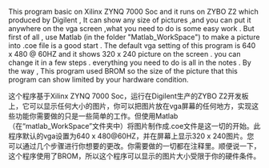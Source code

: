   This program basic on Xilinx ZYNQ 7000 Soc and it runs on ZYBO Z2 which produced by Digilent , It can show any size of pictures ,and you can put it  anywhere on the vga screen ,what you need to do is some easy work . But first of all , use Matlab (in the folder "Matlab_WorkSpace") to make a picture into .coe file is a good start . The default vga setting of this program is  640 x 480 @ 60HZ  and it shows 320 x 240 picture on the screen . you can change it in a few steps . everything you need to do is all in the notes . By the way , This program used BROM so the size of the picture that this program can show limited by your hardware condition.



这个程序基于Xilinx ZYNQ 7000 Soc，运行在Digilent生产的ZYBO Z2开发板上，它可以显示任何大小的图片，你可以把图片放在vga屏幕的任何地方，实现这些功能你需要做的只是一些简单的工作。但使用Matlab（在“matlab_WorkSpace”文件夹中）将图片制作成.coe文件是这一切的开始。此程序默认的vga设置为640 x 480@60HZ，并在屏幕上显示320 x 240图片。您可以通过几个步骤进行你想要的更改。你需要做的一切都在注释里。顺便说一下，这个程序使用了BROM，所以这个程序可以显示的图片大小受限于你的硬件条件。
